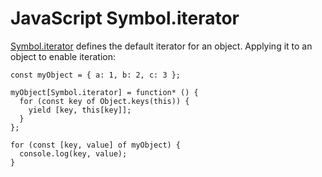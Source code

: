 # JavaScript Symbol.iterator

[Symbol.iterator](https://developer.mozilla.org/en-US/docs/Web/JavaScript/Reference/Global_Objects/Symbol/iterator) defines the default iterator for an object. Applying it to an object to enable iteration:

```tsx
const myObject = { a: 1, b: 2, c: 3 };

myObject[Symbol.iterator] = function* () {
  for (const key of Object.keys(this)) {
    yield [key, this[key]];
  }
};

for (const [key, value] of myObject) {
  console.log(key, value);
}
```
